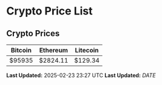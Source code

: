 # Crypto Price List

## Crypto Prices
| Bitcoin | Ethereum | Litecoin |
| ------- | -------- | -------- |
| $95935 | $2824.11 | $129.34 |
**Last Updated:** 2025-02-23 23:27 UTC
**Last Updated:** $DATE$
